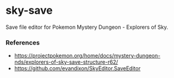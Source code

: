 # sky-save
Save file editor for Pokemon Mystery Dungeon - Explorers of Sky.

### References
* https://projectpokemon.org/home/docs/mystery-dungeon-nds/explorers-of-sky-save-structure-r62/
* https://github.com/evandixon/SkyEditor.SaveEditor
